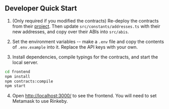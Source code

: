 ## Developer Quick Start

1. (Only required if you modified the contracts) Re-deploy the contracts from their [project](https://github.com/TR-Finance/bridge-back-better). Then update `src/constants/addresses.ts` with their new addresses, and copy over their ABIs into `src/abis`.

2. Set the environment variables -- make a `.env` file and copy the contents of `.env.example` into it. Replace the API keys with your own.

3. Install dependencies, compile typings for the contracts, and start the local server.

```sh
cd frontend
npm install
npm contracts:compile
npm start
```

4. Open [http://localhost:3000/](http://localhost:3000/) to see the frontend. You will
   need to set Metamask to use Rinkeby.
